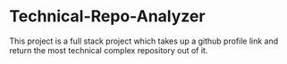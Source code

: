 # Technical-Repo-Analyzer
This project is a full stack project which takes up a github profile link and return the most technical complex repository out of it.
